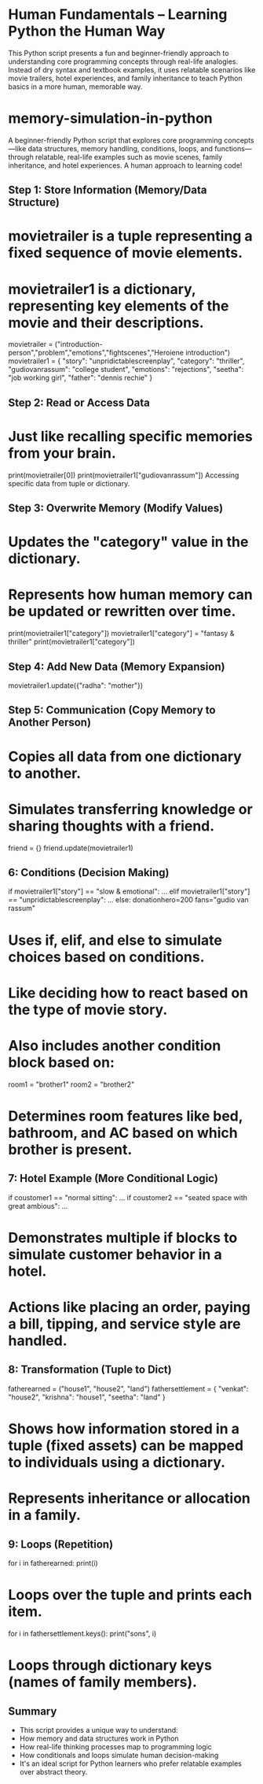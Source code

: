 # Human Fundamentals – Learning Python the Human Way

This Python script presents a fun and beginner-friendly approach to understanding core programming concepts through real-life analogies. Instead of dry syntax and textbook examples, it uses relatable scenarios like movie trailers, hotel experiences, and family inheritance to teach Python basics in a more human, memorable way.

# memory-simulation-in-python
A beginner-friendly Python script that explores core programming concepts—like data structures, memory handling, conditions, loops, and functions—through relatable, real-life examples such as movie scenes, family inheritance, and hotel experiences. A human approach to learning code!

## Step 1: Store Information (Memory/Data Structure)
# movietrailer is a tuple representing a fixed sequence of movie elements.
# movietrailer1 is a dictionary, representing key elements of the movie and their descriptions.

movietrailer = ("introduction-person","problem","emotions","fightscenes","Heroiene introduction")
movietrailer1 = {
    "story": "unpridictablescreenplay",
    "category": "thriller",
    "gudiovanrassum": "college student",
    "emotions": "rejections",
    "seetha": "job working girl",
    "father": "dennis rechie"
}

## Step 2: Read or Access Data
# Just like recalling specific memories from your brain.

print(movietrailer[0])
print(movietrailer1["gudiovanrassum"])
Accessing specific data from tuple or dictionary.

## Step 3: Overwrite Memory (Modify Values)
# Updates the "category" value in the dictionary.
# Represents how human memory can be updated or rewritten over time.

print(movietrailer1["category"])
movietrailer1["category"] = "fantasy & thriller"
print(movietrailer1["category"])

## Step 4: Add New Data (Memory Expansion)
movietrailer1.update({"radha": "mother"})

## Step 5: Communication (Copy Memory to Another Person)
# Copies all data from one dictionary to another.
# Simulates transferring knowledge or sharing thoughts with a friend.

friend = {}
friend.update(movietrailer1)

## 6: Conditions (Decision Making)

if movietrailer1["story"] == "slow & emotional":
    ...
elif movietrailer1["story"] == "unpridictablescreenplay":
  ...
else:
    donationhero=200
    fans="gudio van rassum"

# Uses if, elif, and else to simulate choices based on conditions.
# Like deciding how to react based on the type of movie story.
# Also includes another condition block based on:

room1 = "brother1"
room2 = "brother2"
# Determines room features like bed, bathroom, and AC based on which brother is present.

## 7: Hotel Example (More Conditional Logic)
if coustomer1 == "normal sitting":
    ...
if coustomer2 == "seated space with great ambious":
    ...

# Demonstrates multiple if blocks to simulate customer behavior in a hotel.
# Actions like placing an order, paying a bill, tipping, and service style are handled.

## 8: Transformation (Tuple to Dict)

fatherearned = ("house1", "house2", "land")
fathersettlement = {
    "venkat": "house2",
    "krishna": "house1",
    "seetha": "land"
}

# Shows how information stored in a tuple (fixed assets) can be mapped to individuals using a dictionary.
# Represents inheritance or allocation in a family.

## 9: Loops (Repetition)

for i in fatherearned:
    print(i)
# Loops over the tuple and prints each item.

for i in fathersettlement.keys():
    print("sons", i)
# Loops through dictionary keys (names of family members).

## Summary
* This script provides a unique way to understand:
* How memory and data structures work in Python
* How real-life thinking processes map to programming logic
* How conditionals and loops simulate human decision-making
* It's an ideal script for Python learners who prefer relatable examples over abstract theory.











 
